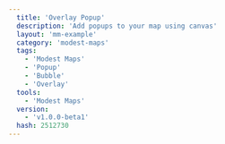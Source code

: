 ```yaml
---
  title: 'Overlay Popup'
  description: 'Add popups to your map using canvas'
  layout: 'mm-example'
  category: 'modest-maps'
  tags:
    - 'Modest Maps'
    - 'Popup'
    - 'Bubble'
    - 'Overlay'
  tools:
    - 'Modest Maps'
  version:
    - 'v1.0.0-beta1'
  hash: 2512730
---
```

